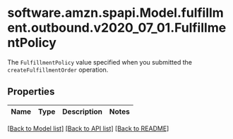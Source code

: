 # software.amzn.spapi.Model.fulfillment.outbound.v2020_07_01.FulfillmentPolicy
The `FulfillmentPolicy` value specified when you submitted the `createFulfillmentOrder` operation.

## Properties

Name | Type | Description | Notes
------------ | ------------- | ------------- | -------------

[[Back to Model list]](../README.md#documentation-for-models) [[Back to API list]](../README.md#documentation-for-api-endpoints) [[Back to README]](../README.md)

